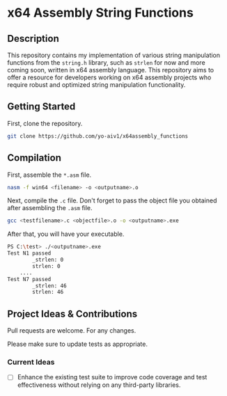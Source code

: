 # x64 Assembly String Functions

## Description

This repository contains my implementation of various string manipulation functions from the `string.h` library, such as `strlen` for now and more coming soon, written in x64 assembly language. This repository aims to offer a resource for developers working on x64 assembly projects who require robust and optimized string manipulation functionality.

## Getting Started
First, clone the repository.

```bash
git clone https://github.com/yo-aiv1/x64assembly_functions
```

## Compilation
First, assemble the `*.asm` file.
```bash
nasm -f win64 <filename> -o <outputname>.o
```
Next, compile the `.c` file. Don't forget to pass the object file you obtained after assembling the `.asm` file.
```bash
gcc <testfilename>.c <objectfile>.o -o <outputname>.exe
```
After that, you will have your executable.
```bash
PS C:\test> ./<outputname>.exe
Test N1 passed     
        _strlen: 0 
        strlen: 0  
    ....
Test N7 passed
        _strlen: 46
        strlen: 46
```

## Project Ideas & Contributions

Pull requests are welcome. For any changes.

Please make sure to update tests as appropriate.

### Current Ideas

- [ ] Enhance the existing test suite to improve code coverage and test effectiveness without relying on any third-party libraries.
